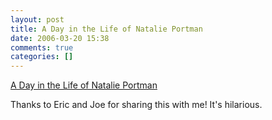 ```yaml
---
layout: post
title: A Day in the Life of Natalie Portman
date: 2006-03-20 15:38
comments: true
categories: []
---
```

<a href="http://www.nbc.com/Video/videos/snl_1439_natalieraps.shtml">A Day in the Life of Natalie Portman</a>

Thanks to Eric and Joe for sharing this with me! It's hilarious.
